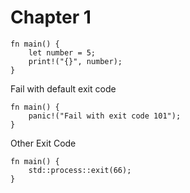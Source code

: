 # Chapter 1

```rust,editable
fn main() {
    let number = 5;
    print!("{}", number);
}

```
Fail with default exit code
```rust,editable,ignore
fn main() {
    panic!("Fail with exit code 101");
}
```

Other Exit Code

```rust,editable,ignore
fn main() {
    std::process::exit(66);
}
```